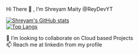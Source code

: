  Hi There 👋 , I’m Shreyam Maity @ReyDevYT 

 [![Shreyam's GitHub stats](https://github-readme-stats.vercel.app/api?username=ReyDevYT&show_icons=true&theme=radical)](https://github.com/ReyDevYT) \
 [![Top Langs](https://github-readme-stats.vercel.app/api/top-langs/?username=ReyDevYT&theme=radical&show_icons=true)](https://github.com/ReyDevYT)
 
 💞️ I’m looking to collaborate on Cloud based Projects \
 📫 Reach me at linkedin from my profile

<!--- TO USE it side by side
<a href="https://github.com/ReyDevYT">
  <img align="center" src="https://github-readme-stats.vercel.app/api?username=ReyDevYT&show_icons=true&theme=radical)" />
</a>
<a href="https://github.com/ReyDevYT">
  <img align="center" src="https://github-readme-stats.vercel.app/api/top-langs/?username=ReyDevYT&theme=radical&show_icons=true" />
</a>'
--->



<!---
ReyDevYT/ReyDevYT is a ✨ special ✨ repository because its `README.md` (this file) appears on your GitHub profile.
You can click the Preview link to take a look at your changes.
--->
